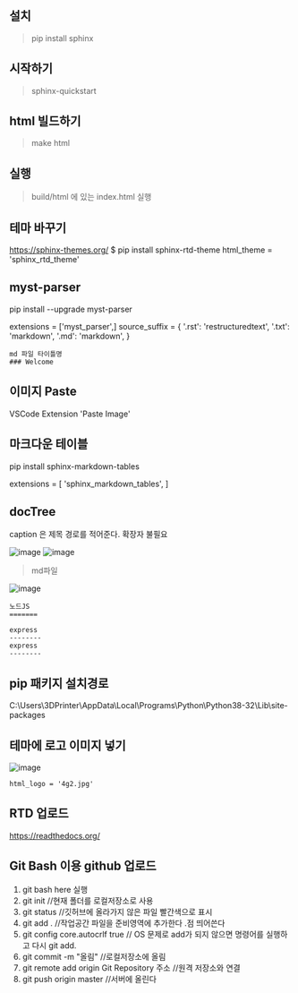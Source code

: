 
## 설치
> pip install sphinx

## 시작하기
> sphinx-quickstart

## html 빌드하기
> make html

## 실행
> build/html 에 있는 index.html 실행

## 테마 바꾸기
https://sphinx-themes.org/
$ pip install sphinx-rtd-theme
html_theme = 'sphinx_rtd_theme'

## myst-parser
pip install --upgrade myst-parser

extensions = ['myst_parser',]
source_suffix = {
    '.rst': 'restructuredtext',
    '.txt': 'markdown',
    '.md': 'markdown',
}
```
md 파일 타이틀명
### Welcome
```

## 이미지 Paste
VSCode Extension 'Paste Image'


## 마크다운 테이블
pip install sphinx-markdown-tables

extensions = [
    'sphinx_markdown_tables',
]

## docTree
caption 은 제목
경로를 적어준다. 확장자 불필요

![image](https://user-images.githubusercontent.com/30430227/128325388-ce62aa8f-8288-459d-8a1b-acc953a91fb9.png)
![image](https://user-images.githubusercontent.com/30430227/128325485-758847c0-0693-448e-9c2f-b8b65398be6f.png)

>md파일

![image](https://user-images.githubusercontent.com/30430227/128325216-90bf0faf-6c9b-479d-ad7d-b81e730fa4bc.png)
```
노드JS
=======

express
--------
express
--------
```

## pip 패키지 설치경로
C:\Users\3DPrinter\AppData\Local\Programs\Python\Python38-32\Lib\site-packages

## 테마에 로고 이미지 넣기
![image](https://user-images.githubusercontent.com/30430227/128329082-33ae7f2b-0f30-4189-a039-4e77ba3bcfe1.png)


```
html_logo = '4g2.jpg'
```

## RTD 업로드
https://readthedocs.org/

## Git Bash 이용 github 업로드
1. git bash here 실행
2. git init //현재 폴더를 로컬저장소로 사용
3. git status //깃허브에 올라가지 않은 파일 빨간색으로 표시
4. git add . //작업공간 파일을 준비영역에 추가한다 .점 띄어쓴다
5. git config core.autocrlf true // OS 문제로 add가 되지 않으면 명령어를 실행하고 다시 git add.
6. git commit -m "올림" //로컬저장소에 올림
7. git remote add origin Git Repository 주소 //원격 저장소와 연결
8. git push origin master //서버에 올린다

